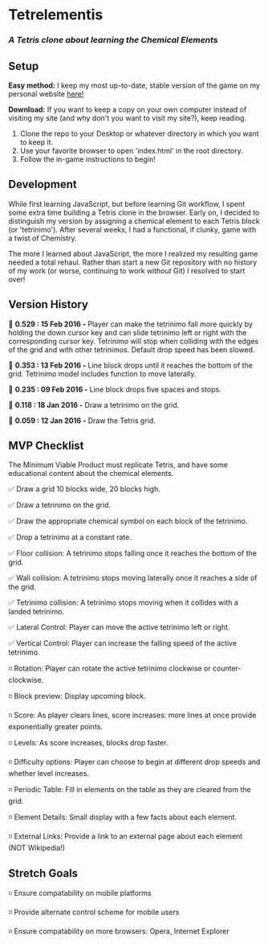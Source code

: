# Tetrelementis

### *A Tetris clone about learning the Chemical Elements*

## Setup

**Easy method:** I keep my most up-to-date, stable version of the game on my personal website [here!](http://roytuesday.github.io/projects/index.html)

**Download:** If you want to keep a copy on your own computer instead of visiting my site (and why don't you want to visit my site?), keep reading.

1. Clone the repo to your Desktop or whatever directory in which you want to keep it.
2. Use your favorite browser to open 'index.html' in the root directory.
3. Follow the in-game instructions to begin!

## Development
While first learning JavaScript, but before learning Git workflow, I spent some extra time building a Tetris clone in the browser. Early on, I decided to distinguish my version by assigning a chemical element to each Tetris block (or 'tetrinimo'). After several weeks, I had a functional, if clunky, game with a twist of Chemistry.

The more I learned about JavaScript, the more I realized my resulting game needed a total rehaul. Rather than start a new Git repository with no history of my work (or worse, continuing to work _without_ Git) I resolved to start over!

## Version History

:large_blue_diamond: **0.529 : 15 Feb 2016 -** Player can make the tetrinimo fall more quickly by holding the down cursor key and can slide tetrinimo left or right with the corresponding cursor key. Tetrinimo will stop when colliding with the edges of the grid and with other tetrinimos. Default drop speed has been slowed.

:small_red_triangle_down: **0.353 : 13 Feb 2016 -** Line block drops until it reaches the bottom of the grid. Tetrinimo model includes function to move laterally.

:small_red_triangle_down: **0.235 : 09 Feb 2016 -** Line block drops five spaces and stops.

:small_red_triangle_down: **0.118 : 18 Jan 2016 -** Draw a tetrinimo on the grid.

:small_red_triangle_down: **0.059 : 12 Jan 2016 -** Draw the Tetris grid.

## MVP Checklist

The Minimum Viable Product must replicate Tetris, and have some educational content about the chemical elements.

:white_check_mark: Draw a grid 10 blocks wide, 20 blocks high.

:white_check_mark: Draw a tetrinimo on the grid.

:white_check_mark: Draw the appropriate chemical symbol on each block of the tetrinimo.

:white_check_mark: Drop a tetrinimo at a constant rate.

:white_check_mark: Floor collision: A tetrinimo stops falling once it reaches the bottom of the grid.

:white_check_mark: Wall collision: A tetrinimo stops moving laterally once it reaches a side of the grid.

:white_check_mark: Tetrinimo collision: A tetrinimo stops moving when it collides with a landed tetrinimo.

:white_check_mark: Lateral Control: Player can move the active tetrinimo left or right.

:white_check_mark: Vertical Control: Player can increase the falling speed of the active tetrinimo.

:white_medium_small_square: Rotation: Player can rotate the active tetrinimo clockwise or counter-clockwise.

:white_medium_small_square: Block preview: Display upcoming block.

:white_medium_small_square: Score: As player clears lines, score increases: more lines at once provide exponentially greater points.

:white_medium_small_square: Levels: As score increases, blocks drop faster.

:white_medium_small_square: Difficulty options: Player can choose to begin at different drop speeds and whether level increases.

:white_medium_small_square: Periodic Table: Fill in elements on the table as they are cleared from the grid.

:white_medium_small_square: Element Details: Small display with a few facts about each element.

:white_medium_small_square: External Links: Provide a link to an external page about each element (NOT Wikipedia!)

## Stretch Goals

:white_medium_small_square: Ensure compatability on mobile platforms

:white_medium_small_square: Provide alternate control scheme for mobile users

:white_medium_small_square: Ensure compatability on more browsers: Opera, Internet Explorer
